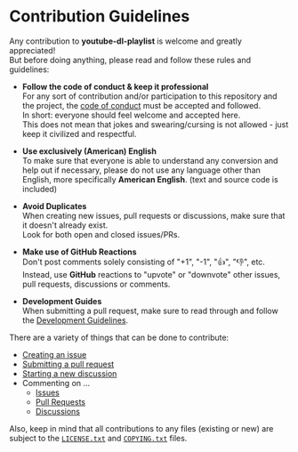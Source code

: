 <!--
  Copyright (c) 2023 Michael Federczuk
  SPDX-License-Identifier: CC-BY-SA-4.0
-->

# Contribution Guidelines #

Any contribution to **youtube-dl-playlist** is welcome and greatly appreciated!  
But before doing anything, please read and follow these rules and guidelines:

* **Follow the code of conduct & keep it professional**  
  For any sort of contribution and/or participation to this repository and the project, the
  [code of conduct](CODE_OF_CONDUCT.md) must be accepted and followed.  
  In short: everyone should feel welcome and accepted here.  
  This does not mean that jokes and swearing/cursing is not allowed - just keep it civilized and respectful.

* **Use exclusively (American) English**  
  To make sure that everyone is able to understand any conversion and help out if necessary, please do not use any
  language other than English, more specifically **American English**. (text and source code is included)

* **Avoid Duplicates**  
  When creating new issues, pull requests or discussions, make sure that it doesn't already exist.  
  Look for both open and closed issues/PRs.

* **Make use of GitHub Reactions**  
  Don't post comments solely consisting of "+1", "-1", "👍", "👎", etc.  
  Instead, use **GitHub** reactions to "upvote" or "downvote" other issues, pull requests, discussions or comments.

* **Development Guides**  
  When submitting a pull request, make sure to read through and follow the [Development Guidelines](DEVELOPING.md).

There are a variety of things that can be done to contribute:

* [Creating an issue](https://github.com/mfederczuk/youtube-dl-playlist/issues/new/choose)
* [Submitting a pull request](https://github.com/mfederczuk/youtube-dl-playlist/compare)
* [Starting a new discussion](https://github.com/mfederczuk/youtube-dl-playlist/discussions/new)
* Commenting on ...
  * [Issues](https://github.com/mfederczuk/youtube-dl-playlist/issues)
  * [Pull Requests](https://github.com/mfederczuk/youtube-dl-playlist/pulls)
  * [Discussions](https://github.com/mfederczuk/youtube-dl-playlist/discussions)

Also, keep in mind that all contributions to any files (existing or new) are subject to the [`LICENSE.txt`](LICENSE.txt)
and [`COPYING.txt`](COPYING.txt) files.
